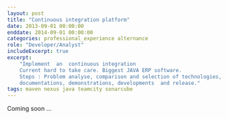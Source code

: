 ```yaml
---
layout: post
title: "Continuous integration platform"
date: 2013-09-01 00:00:00
enddate: 2014-09-01 00:00:00
categories: professional_experience alternance
role: "Developer/Analyst"
includeExcerpt: true
excerpt: 
    "Implement  an  continuous integration
    Current hard to take care. Biggest JAVA ERP software.
    Steps : Problem analyse, comparison and selection of technologies,
    documentations, demonstrations, developments  and release."
tags: maven nexus java teamcity sonarcube
---
```


Coming soon ...